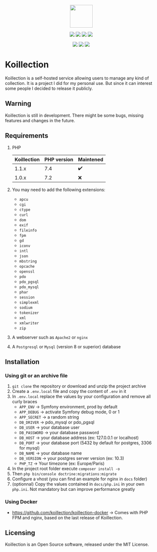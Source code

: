 <p align="center">
    <a href="https://koillection.github.io/" target="_blank">
        <img src="https://user-images.githubusercontent.com/20560781/80213166-0e560e00-8639-11ea-944e-4f79fdbcef55.png" width="75" height="75">
    </a>
</p>

<p align="center">
<img src="https://img.shields.io/github/license/koillection/koillection" />    
    <img src="https://img.shields.io/github/v/release/koillection/koillection" />
    <img src="https://img.shields.io/travis/koillection/koillection/master" />
    <img src="https://img.shields.io/scrutinizer/g/koillection/koillection" />    
</p>
<p align="center">
    <img src="https://img.shields.io/packagist/php-v/koillection/koillection" />    
    <img src="https://img.shields.io/badge/mysql-^8.0-blue" />
    <img src="https://img.shields.io/badge/postgresql-^10.0-blue" />    
<p>

# Koillection

Koillection is a self-hosted service allowing users to manage any kind of collection.
It is a project I did for my personal use. But since it can interest some people I decided to release it publicly. 

## Warning

Koillection is still in development. There might be some bugs, missing features and changes in the future.

## Requirements

1. PHP

    | Koillection | PHP version | Maintened                |
    | ------------| ----------- | ---------                |
    | 1.1.x       | 7.4         | :heavy_check_mark:       |
    | 1.0.x       | 7.2         | :x:                      |

2. You may need to add the following extensions:
    - `apcu`
    - `cgi`
    - `ctype`
    - `curl`
    - `dom`   
    - `exif`
    - `fileinfo`
    - `fpm`
    - `gd`
    - `iconv`
    - `intl`
    - `json`
    - `mbstring`    
    - `opcache`    
    - `openssl`
    - `pdo`    
    - `pdo_pgsql`
    - `pdo_mysql`    
    - `phar`
    - `session`
    - `simplexml`
    - `sodium`
    - `tokenizer`
    - `xml`
    - `xmlwriter`    
    - `zip`              
3. A webserver such as `Apache2` or `nginx` 
4. A `Postgresql` or `Mysql` (version 8 or superior) database

## Installation
### Using git or an archive file

1. `git clone` the repository or download and unzip the project archive
2. Create a `.env.local` file and copy the content of `.env` in it
3. In `.env.local` replace the values by your configuration and remove all curly braces
    - `APP_ENV` -> Symfony environment, prod by default
    - `APP_DEBUG` -> activate Symfony debug mode, 0 or 1
    - `APP_SECRET` -> a random string
    - `DB_DRIVER` -> pdo_mysql or pdo_pgsql
    - `DB_USER` -> your database user
    - `DB_PASSWORD` -> your database password
    - `DB_HOST` -> your database address (ex: 127.0.0.1 or localhost)
    - `DB_PORT` -> your database port (5432 by default for postgres, 3306 for mysql)
    - `DB_NAME` -> your database name
    - `DB_VERSION` -> your postgres server version (ex: 10.3)    
    - `PHP_TZ` -> Your timezone (ex: Europe/Paris)
4. In the project root folder execute `composer install -o`
5. Then `php bin/console doctrine:migrations:migrate`
6. Configure a vhost (you can find an example for nginx in `docs` folder)
7. (optionnal) Copy the values contained in `docs/php.ini` in your own `php.ini`. Not mandatory but can improve performance greatly 

### Using Docker
* https://github.com/koillection/koillection-docker ->  Comes with PHP FPM and nginx, based on the last release of Koillection.

## Licensing

Koillection is an Open Source software, released under the MIT License. 
